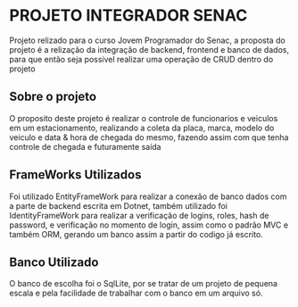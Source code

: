 <h1>PROJETO INTEGRADOR SENAC</h1>  

<p>Projeto relizado para o curso Jovem Programador do Senac,
a proposta do projeto é a relização da integração de backend, frontend e banco de dados,
para que então seja possivel realizar uma operação de CRUD dentro do projeto</p>

<h2>Sobre o projeto</h2>

<p>O proposito deste projeto é realizar o controle de funcionarios e veiculos em um estacionamento, realizando a coleta da placa, marca, modelo do veiculo e data & hora de chegada do mesmo, fazendo assim com que tenha controle de chegada e futuramente saída</p>


<h2>FrameWorks Utilizados</h2>

<p>Foi utilizado EntityFrameWork para realizar a conexão de banco dados com a parte de backend escrita em Dotnet,
também utilizado foi IdentityFrameWork para realizar a verificação de logins, roles, hash de password, e verificação no momento de login,
assim como o padrão MVC e também ORM, gerando um banco assim a partir do codigo já escrito.</p>

<h2>Banco Utilizado</h2>

<p>O banco de escolha foi o SqlLite, por se tratar de um projeto de pequena escala e pela facilidade de trabalhar com o banco em um arquivo só.</p>

